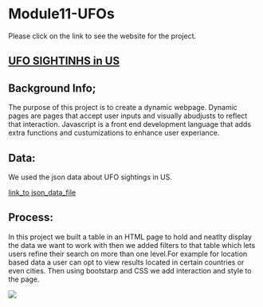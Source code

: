# Module11-UFOs

Please click on the link to see the website for the project.
<h2>

[UFO SIGHTINHS in US](https://4renginy.github.io/UFOSightingsRY.io)
  

  </h2>

## Background Info;

The purpose of this project is to create a dynamic webpage. Dynamic pages are pages that accept user inputs and visually abudjusts to reflect that interaction.
Javascript is a front end development language that adds extra functions and custumizations to enhance user experiance.

 ## Data:
 
 We used the json data about UFO sightings in US.

[link_to json_data_file](https://github.com/4renginy/Module11-UFOs/blob/main/Static/js/data.js)

## Process:

In this project we built a table in an HTML page to hold and neatlty display the data we want to work with then we added filters to that table which lets users refine their search on more than one level.For example for location based data a user can opt to view results located in certain countries or even cities. Then using bootstarp and CSS we add interaction and style to the page.



![](https://github.com/4renginy/UFOSightingsRY.io/blob/main/filter.PNG)


